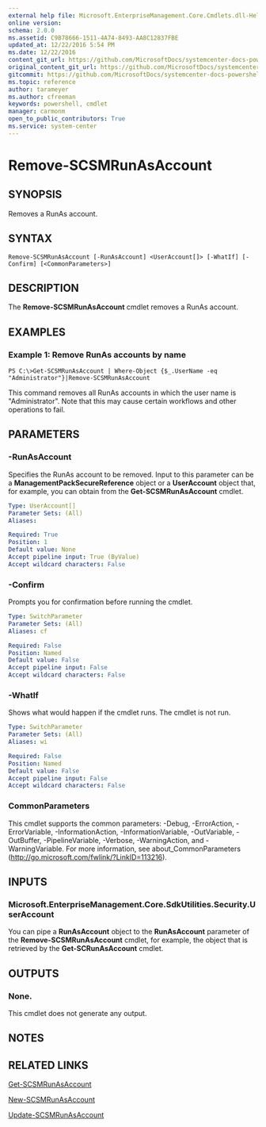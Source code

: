 ```yaml
---
external help file: Microsoft.EnterpriseManagement.Core.Cmdlets.dll-Help.xml
online version: 
schema: 2.0.0
ms.assetid: C9B78666-1511-4A74-8493-AA8C12837FBE
updated_at: 12/22/2016 5:54 PM
ms.date: 12/22/2016
content_git_url: https://github.com/MicrosoftDocs/systemcenter-docs-powershell/blob/master/systemcenter-cmdlets/SystemCenter2016/ServiceManagerCore/vlatest/Remove-SCSMRunAsAccount.md
original_content_git_url: https://github.com/MicrosoftDocs/systemcenter-docs-powershell/blob/master/systemcenter-cmdlets/SystemCenter2016/ServiceManagerCore/vlatest/Remove-SCSMRunAsAccount.md
gitcommit: https://github.com/MicrosoftDocs/systemcenter-docs-powershell/blob/17c3a51bd892aad46c731d9f381f0704b4815004/systemcenter-cmdlets/SystemCenter2016/ServiceManagerCore/vlatest/Remove-SCSMRunAsAccount.md
ms.topic: reference
author: tarameyer
ms.author: cfreeman
keywords: powershell, cmdlet
manager: carmonm
open_to_public_contributors: True
ms.service: system-center
---
```


# Remove-SCSMRunAsAccount

## SYNOPSIS
Removes a RunAs account.

## SYNTAX

```
Remove-SCSMRunAsAccount [-RunAsAccount] <UserAccount[]> [-WhatIf] [-Confirm] [<CommonParameters>]
```

## DESCRIPTION
The **Remove-SCSMRunAsAccount** cmdlet removes a RunAs account.

## EXAMPLES

### Example 1: Remove RunAs accounts by name
```
PS C:\>Get-SCSMRunAsAccount | Where-Object {$_.UserName -eq "Administrator"}|Remove-SCSMRunAsAccount
```

This command removes all RunAs accounts in which the user name is "Administrator".
Note that this may cause certain workflows and other operations to fail.

## PARAMETERS

### -RunAsAccount
Specifies the RunAs account to be removed.
Input to this parameter can be a **ManagementPackSecureReference** object or a **UserAccount** object that, for example, you can obtain from the **Get-SCSMRunAsAccount** cmdlet.

```yaml
Type: UserAccount[]
Parameter Sets: (All)
Aliases: 

Required: True
Position: 1
Default value: None
Accept pipeline input: True (ByValue)
Accept wildcard characters: False
```

### -Confirm
Prompts you for confirmation before running the cmdlet.

```yaml
Type: SwitchParameter
Parameter Sets: (All)
Aliases: cf

Required: False
Position: Named
Default value: False
Accept pipeline input: False
Accept wildcard characters: False
```

### -WhatIf
Shows what would happen if the cmdlet runs.
The cmdlet is not run.

```yaml
Type: SwitchParameter
Parameter Sets: (All)
Aliases: wi

Required: False
Position: Named
Default value: False
Accept pipeline input: False
Accept wildcard characters: False
```

### CommonParameters
This cmdlet supports the common parameters: -Debug, -ErrorAction, -ErrorVariable, -InformationAction, -InformationVariable, -OutVariable, -OutBuffer, -PipelineVariable, -Verbose, -WarningAction, and -WarningVariable. For more information, see about_CommonParameters (http://go.microsoft.com/fwlink/?LinkID=113216).

## INPUTS

### Microsoft.EnterpriseManagement.Core.SdkUtilities.Security.UserAccount
You can pipe a **RunAsAccount** object to the **RunAsAccount** parameter of the **Remove-SCSMRunAsAccount** cmdlet, for example, the object that is retrieved by the **Get-SCRunAsAccount** cmdlet.

## OUTPUTS

### None.
This cmdlet does not generate any output.

## NOTES

## RELATED LINKS

[Get-SCSMRunAsAccount](xref:SystemCenter2016/ServiceManagerCore/vlatest/Get-SCSMRunAsAccount.md)

[New-SCSMRunAsAccount](xref:SystemCenter2016/ServiceManagerCore/vlatest/New-SCSMRunAsAccount.md)

[Update-SCSMRunAsAccount](xref:SystemCenter2016/ServiceManagerCore/vlatest/Update-SCSMRunAsAccount.md)

